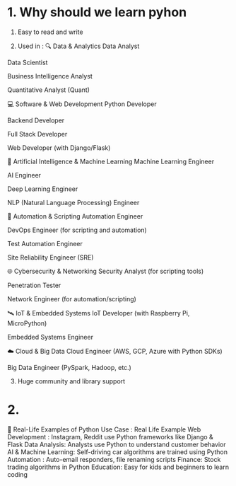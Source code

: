 # 1. Why should we learn pyhon
1) Easy to read and write

2) Used in : 🔍 Data & Analytics
Data Analyst

Data Scientist

Business Intelligence Analyst

Quantitative Analyst (Quant)

💻 Software & Web Development
Python Developer

Backend Developer

Full Stack Developer

Web Developer (with Django/Flask)

🧠 Artificial Intelligence & Machine Learning
Machine Learning Engineer

AI Engineer

Deep Learning Engineer

NLP (Natural Language Processing) Engineer

🧪 Automation & Scripting
Automation Engineer

DevOps Engineer (for scripting and automation)

Test Automation Engineer

Site Reliability Engineer (SRE)

🌐 Cybersecurity & Networking
Security Analyst (for scripting tools)

Penetration Tester

Network Engineer (for automation/scripting)

🛰️ IoT & Embedded Systems
IoT Developer (with Raspberry Pi, MicroPython)

Embedded Systems Engineer

☁️ Cloud & Big Data
Cloud Engineer (AWS, GCP, Azure with Python SDKs)

Big Data Engineer (PySpark, Hadoop, etc.)

3) Huge community and library support

# 2. 
🧠 Real-Life Examples of Python
Use Case	:    Real Life Example
Web Development	:  Instagram, Reddit use Python frameworks like Django & Flask
Data Analysis:  	Analysts use Python to understand customer behavior
AI & Machine Learning: 	Self-driving car algorithms are trained using Python
Automation	:  Auto-email responders, file renaming scripts
Finance:  	Stock trading algorithms in Python
Education:  	Easy for kids and beginners to learn coding
